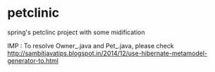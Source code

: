 # petclinic
spring's petclinc project with some midification

IMP : 
To resolve Owner_.java and Pet_.java, please check http://sambitjavatips.blogspot.in/2014/12/use-hibernate-metamodel-generator-to.html
